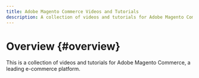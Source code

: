 ```yaml
---
title: Adobe Magento Commerce Videos and Tutorials
description: A collection of videos and tutorials for Adobe Magento Commerce 
---
```


# Overview {#overview}

This is a collection of videos and tutorials for Adobe Magento Commerce, a leading e-commerce platform.
